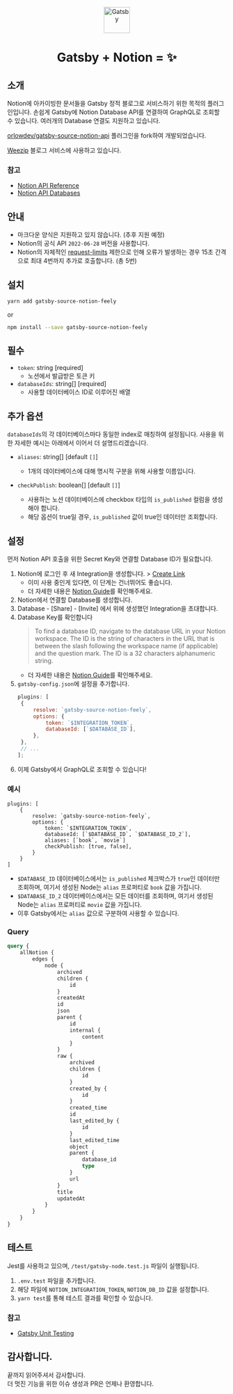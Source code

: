 <p align="center">
  <a href="https://www.gatsbyjs.com">
    <img alt="Gatsby" src="https://www.gatsbyjs.com/Gatsby-Monogram.svg" width="60" />
  </a>
</p>
<h1 align="center">
  Gatsby + Notion = ✨
</h1>

## 소개

Notion에 아카이빙한 문서들을 Gatsby 정적 블로그로 서비스하기 위한 목적의 플러그인입니다. 손쉽게 Gatsby에 Notion Database API를 연결하여 GraphQL로 조회할 수 있습니다. 여러개의 Database 연결도 지원하고 있습니다.

[orlowdev/gatsby-source-notion-api](https://github.com/orlowdev/gatsby-source-notion-api) 플러그인을 fork하여 개발되었습니다.

[Weezip](https://weezip.treefeely.com) 블로그 서비스에 사용하고 있습니다.

### 참고

- [Notion API Reference](https://developers.notion.com/reference/intro)
- [Notion API Databases](https://developers.notion.com/docs/working-with-databases)

## 안내

- 마크다운 양식은 지원하고 있지 않습니다. (추후 지원 예정)
- Notion의 공식 API `2022-06-28` 버전을 사용합니다.
- Notion의 자체적인 [request-limits](https://developers.notion.com/reference/request-limits) 제한으로 인해 오류가 발생하는 경우 15초 간격으로 최대 4번까지 추가로 호출합니다. (총 5번)

## 설치

```sh
yarn add gatsby-source-notion-feely
```

or

```sh
npm install --save gatsby-source-notion-feely
```

## 필수

- `token`: string [required]
  - 노션에서 발급받은 토큰 키
- `databaseIds`: string[] [required]
  - 사용할 데이터베이스 ID로 이루어진 배열

## 추가 옵션
`databaseIds`의 각 데이터베이스마다 동일한 index로 매칭하여 설정됩니다. 사용을 위한 자세한 예시는 아래에서 이어서 더 설명드리겠습니다.

- `aliases`: string[] [default `[]`]
	- 1개의 데이터베이스에 대해 명시적 구분을 위해 사용할 이름입니다.

- `checkPublish`: boolean[] [default `[]`]
  - 사용하는 노션 데이터베이스에 checkbox 타입의 `is_published` 컬럼을 생성해야 합니다.
  - 해당 옵션이 true일 경우, `is_published` 값이 true인 데이터만 조회합니다.

## 설정
먼저 Notion API 호출을 위한 Secret Key와 연결할 Database ID가 필요합니다.

1. Notion에 로그인 후 새 Integration을 생성합니다. > [Create Link](<(https://www.notion.so/my-integrations)>)
   - 이미 사용 중인게 있다면, 이 단계는 건너뛰어도 좋습니다.
   - 더 자세한 내용은 [Notion Guide](https://developers.notion.com/docs/create-a-notion-integration#step-3-save-the-database-id)를 확인해주세요.
2. Notion에서 연결할 Database를 생성합니다.
3. Database - [Share] - [Invite] 에서 위에 생성했던 Integration을 초대합니다.
4. Database Key를 확인합니다
   > To find a database ID, navigate to the database URL in your Notion workspace. The ID is the string of characters in the URL that is between the slash following the workspace name (if applicable) and the question mark. The ID is a 32 characters alphanumeric string.
   - 더 자세한 내용은 [Notion Guide](https://developers.notion.com/reference/retrieve-a-database)를 확인해주세요.
5. `gatsby-config.json`에 설정을 추가합니다.
   ```javascript
   plugins: [
   	{
   		resolve: `gatsby-source-notion-feely`,
   		options: {
   			token: `$INTEGRATION_TOKEN`,
   			databaseId: [`$DATABASE_ID`],
   		},
   	},
   	// ...
   ];
   ```
6. 이제 Gatsby에서 GraphQL로 조회할 수 있습니다!

### 예시
```
plugins: [
	{
		resolve: `gatsby-source-notion-feely`,
		options: {
			token: `$INTEGRATION_TOKEN`,
			databaseId: [`$DATABASE_ID`, `$DATABASE_ID_2`],
			aliases: [`book`, `movie`]
			checkPublish: [true, false],
		}
	}
]
```
-  `$DATABASE_ID` 데이터베이스에서는 `is_published` 체크박스가 `true`인 데이터만 조회하며, 여기서 생성된 Node는 `alias` 프로퍼티로 `book` 값을 가집니다.
-  `$DATABASE_ID_2` 데이터베이스에서는 모든 데이터를 조회하며, 여기서 생성된 Node는 `alias` 프로퍼티로 `movie` 값을 가집니다.
- 이후 Gatsby에서는 `alias` 값으로 구분하여 사용할 수 있습니다.

### Query

```graphql
query {
	allNotion {
		edges {
			node {
				archived
				children {
					id
				}
				createdAt
				id
				json
				parent {
					id
					internal {
						content
					}
				}
				raw {
					archived
					children {
						id
					}
					created_by {
						id
					}
					created_time
					id
					last_edited_by {
						id
					}
					last_edited_time
					object
					parent {
						database_id
						type
					}
					url
				}
				title
				updatedAt
			}
		}
	}
}
```

## 테스트

Jest를 사용하고 있으며, `/test/gatsby-node.test.js` 파일이 실행됩니다.

1. `.env.test` 파일을 추가합니다.
2. 해당 파일에 `NOTION_INTEGRATION_TOKEN`, `NOTION_DB_ID` 값을 설정합니다.
3. `yarn test`를 통해 테스트 결과를 확인할 수 있습니다.

### 참고

- [Gatsby Unit Testing](https://www.gatsbyjs.com/docs/how-to/testing/unit-testing/)

## 감사합니다.

끝까지 읽어주셔서 감사합니다.  
더 멋진 기능을 위한 이슈 생성과 PR은 언제나 환영합니다.
